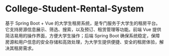 # College-Student-Rental-System
基于 Spring Boot + Vue 的大学生租房系统，是专门服务于大学生的租房平台。它支持房源信息展示、筛选、搜索，以及预订、租赁管理等功能。前端 Vue 提供简洁易用的操作界面，方便大学生操作；后端 Spring Boot 确保系统稳定，保障房源和用户信息的安全存储和高效处理，为大学生提供便捷、安全的租房体验，解决其租房需求。
